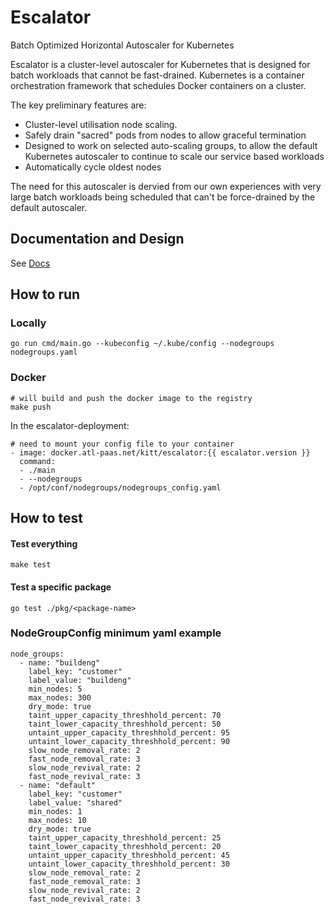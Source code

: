 # Escalator
Batch Optimized Horizontal Autoscaler for Kubernetes

Escalator is a cluster-level autoscaler for Kubernetes that is designed for batch workloads that cannot be fast-drained. Kubernetes is a container orchestration framework that schedules Docker containers on a cluster.

The key preliminary features are:

- Cluster-level utilisation node scaling.
- Safely drain "sacred" pods from nodes to allow graceful termination
- Designed to work on selected auto-scaling groups, to allow the default Kubernetes autoscaler to continue to scale our service based workloads
- Automatically cycle oldest nodes

The need for this autoscaler is dervied from our own experiences with very large batch workloads being scheduled that can't be force-drained by the default autoscaler.

## Documentation and Design
See [Docs](docs/)

## How to run

### Locally
```
go run cmd/main.go --kubeconfig ~/.kube/config --nodegroups nodegroups.yaml
```

### Docker
```
# will build and push the docker image to the registry
make push
```
In the escalator-deployment:
```
# need to mount your config file to your container
- image: docker.atl-paas.net/kitt/escalator:{{ escalator.version }}
  command:
  - ./main
  - --nodegroups
  - /opt/conf/nodegroups/nodegroups_config.yaml
```

## How to test
#### Test everything
```
make test
```
#### Test a specific package
```
go test ./pkg/<package-name> 
```

### NodeGroupConfig minimum yaml example
```
node_groups:
  - name: "buildeng"
    label_key: "customer"
    label_value: "buildeng"
    min_nodes: 5
    max_nodes: 300
    dry_mode: true
    taint_upper_capacity_threshhold_percent: 70
    taint_lower_capacity_threshhold_percent: 50
    untaint_upper_capacity_threshhold_percent: 95
    untaint_lower_capacity_threshhold_percent: 90
    slow_node_removal_rate: 2
    fast_node_removal_rate: 3
    slow_node_revival_rate: 2
    fast_node_revival_rate: 3
  - name: "default"
    label_key: "customer"
    label_value: "shared"
    min_nodes: 1
    max_nodes: 10
    dry_mode: true
    taint_upper_capacity_threshhold_percent: 25
    taint_lower_capacity_threshhold_percent: 20
    untaint_upper_capacity_threshhold_percent: 45
    untaint_lower_capacity_threshhold_percent: 30
    slow_node_removal_rate: 2
    fast_node_removal_rate: 3
    slow_node_revival_rate: 2
    fast_node_revival_rate: 3
```
